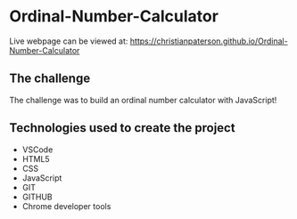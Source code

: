 # Ordinal-Number-Calculator

Live webpage can be viewed at: https://christianpaterson.github.io/Ordinal-Number-Calculator

## The challenge

The challenge was to build an ordinal number calculator with JavaScript!

## Technologies used to create the project 

<ul>
<li>VSCode</li>
<li>HTML5</li>
<li>CSS</li>
<li>JavaScript</li>
<li>GIT</li>
<li>GITHUB</li>
<li>Chrome developer tools</li>
</ul>
